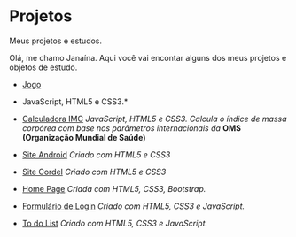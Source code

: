 # Projetos
Meus projetos e estudos.

Olá, me chamo Janaína.
Aqui você vai encontar alguns dos meus projetos e objetos de estudo.

* [Jogo](https://janainacustodio.github.io/Aquarium/)
* JavaScript, HTML5 e CSS3.*

* [Calculadora IMC](https://janainacustodio.github.io/imc/)
*JavaScript, HTML5 e CSS3.
Calcula o índice de massa corpórea com base nos parâmetros internacionais da* **OMS (Organização Mundial de Saúde)**

* [Site Android](https://janainacustodio.github.io/site-android/android.html)
*Criado com HTML5 e CSS3* 

* [Site Cordel](https://janainacustodio.github.io/site-cordel/cordel.html)
*Criado com HTML5 e CSS3*

* [Home Page](https://janainacustodio.github.io/Home-Page/#) 
*Criada com  HTML5, CSS3, Bootstrap.*

* [Formulário de Login](https://janainacustodio.github.io/formulario/) 
*Criado com  HTML5, CSS3 e JavaScript.*

* [To do List](https://janainacustodio.github.io/To-do-list/javascript/index.html) 
*Criado com  HTML5, CSS3 e JavaScript.*


